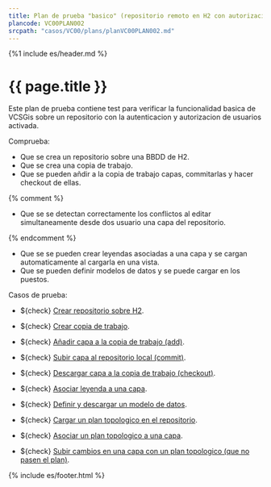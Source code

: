 ```yaml
---
title: Plan de prueba "basico" (repositorio remoto en H2 con autorizacion)
plancode: VC00PLAN002
srcpath: "casos/VC00/plans/planVC00PLAN002.md"
---
```


{%1 include es/header.md %}

# {{ page.title }}

Este plan de prueba contiene test para verificar la funcionalidad basica de VCSGis sobre 
un repositorio con la autenticacion y autorizacion de usuarios activada.

Comprueba:
* Que se crea un repositorio sobre una BBDD de H2.
* Que se crea una copia de trabajo.
* Que se pueden añdir a la copia de trabajo capas, commitarlas y hacer checkout de ellas.

{% comment %}

* Que se se detectan correctamente los conflictos al editar simultaneamente desde dos usuario una capa del repositorio.

{% endcomment %}

* Que se se pueden crear leyendas asociadas a una capa y se cargan automaticamente al cargarla en una vista.
* Que se pueden definir modelos de datos y se puede cargar en los puestos.

Casos de prueba:
* ${check} [Crear repositorio sobre H2](../CR00/CP001/testVC00CR00CP001.md).
* ${check} [Crear copia de trabajo](../CW00/CP002/testVC00CW00CP002.md).

* ${check} [Añadir capa a la copia de trabajo (add)](../AD00/CP002/testVC00AD00CP002.md).
* ${check} [Subir capa al repositorio local (commit)](../SY00/CP002/testVC00SY00CP002.md).
* ${check} [Descargar capa a la copia de trabajo (checkout)](../CO00/CP002/testVC00CO00CP002.md).

* ${check} [Asociar leyenda a una capa](CP003/testVC00RE00CP003.md).
* ${check} [Definir y descargar un modelo de datos](CP003/testVC00RE00CP003.md).

* ${check} [Cargar un plan topologico en el repositorio](../TP00/CP000/testVC00TP00CP000.md).
* ${check} [Asociar un plan topologico a una capa](../TP00/CP001/testVC00TP00CP001.md).
* ${check} [Subir cambios en una capa con un plan topologico (que no pasen el plan)](../TP00/CP002/testVC00TP00CP002.md).

{% include es/footer.html %}


